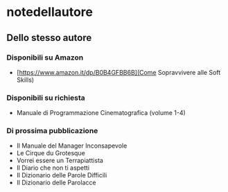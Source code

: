 # notedellautore

## Dello stesso autore

### Disponibili su Amazon
* [https://www.amazon.it/dp/B0B4GFBB6B](Come Sopravvivere alle Soft Skills)

### Disponibili su richiesta
* Manuale di Programmazione Cinematografica (volume 1-4)

### Di prossima pubblicazione
* Il Manuale del Manager Inconsapevole
* Le Cirque du Grotesque
* Vorrei essere un Terrapiattista
* Il Diario che non ti aspetti
* Il Dizionario delle Parole Difficili
* Il Dizionario delle Parolacce
